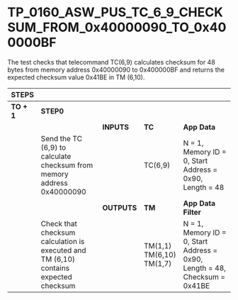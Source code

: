
# TP_0160_ASW_PUS_TC_6_9_CHECKSUM_FROM_0x40000090_TO_0x400000BF

The test checks that telecommand TC(6,9) calculates checksum for 48 bytes from
memory address 0x40000090 to 0x400000BF and returns the expected checksum value
0x41BE in TM (6,10).

| STEPS | | | | |
|-------|-|-|-|-|
| **TO + 1** | **STEP0** | | | |
| | | **INPUTS** | **TC** | **App Data** |
| | Send the TC (6,9) to calculate checksum from memory address 0x40000090 | | TC(6,9) | N = 1, Memory ID = 0, Start Address = 0x90, Length = 48 |
| | | **OUTPUTS** | **TM** | **App Data Filter** |
| | Check that checksum calculation is executed and TM (6,10) contains expected checksum | | TM(1,1)<br>TM(6,10)<br>TM(1,7) | N = 1, Memory ID = 0, Start Address = 0x90, Length = 48, Checksum = 0x41BE |